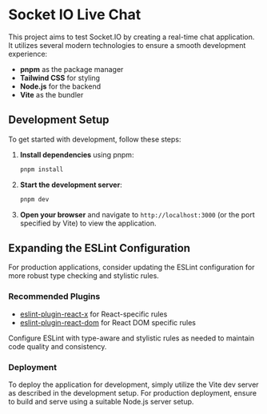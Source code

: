 # Socket IO Live Chat

This project aims to test Socket.IO by creating a real-time chat application. It utilizes several modern technologies to ensure a smooth development experience:

- **pnpm** as the package manager
- **Tailwind CSS** for styling
- **Node.js** for the backend
- **Vite** as the bundler

## Development Setup

To get started with development, follow these steps:

1. **Install dependencies** using pnpm:

   ```sh
   pnpm install
   ```

2. **Start the development server**:

   ```sh
   pnpm dev
   ```

3. **Open your browser** and navigate to `http://localhost:3000` (or the port specified by Vite) to view the application.

## Expanding the ESLint Configuration

For production applications, consider updating the ESLint configuration for more robust type checking and stylistic rules.

### Recommended Plugins

- [eslint-plugin-react-x](https://github.com/Rel1cx/eslint-react/tree/main/packages/plugins/eslint-plugin-react-x) for React-specific rules
- [eslint-plugin-react-dom](https://github.com/Rel1cx/eslint-react/tree/main/packages/plugins/eslint-plugin-react-dom) for React DOM specific rules

Configure ESLint with type-aware and stylistic rules as needed to maintain code quality and consistency.

### Deployment

To deploy the application for development, simply utilize the Vite dev server as described in the development setup. For production deployment, ensure to build and serve using a suitable Node.js server setup.
